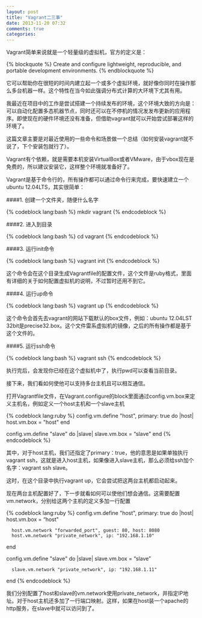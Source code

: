 ```yaml
---
layout: post
title: "Vagrant二三事"
date: 2013-11-20 07:32
comments: true
categories: 
---
```


Vagrant简单来说就是一个轻量级的虚拟机，官方的定义是：

{% blockquote %}
Create and configure lightweight, reproducible, and portable development environments.
{% endblockquote %}

它可以帮助你在很短的时间内建立起一个或多个虚拟环境，就好像你同时在操作那么多台机器一样。这个特性在当今如此强调分布式计算的大环境下尤其有用。

我最近在项目中的工作是尝试搭建一个持续发布的环境，这个环境大致的方向是：可以自动化配置多态机器节点，同时还可以在不停机的情况发发布更新的应用程序。即使现在的硬件环境还没有准备，但借助vagrant就可以开始尝试部署这样的环境了。

这篇文章主要是对最近使用的一些命令和场景做一个总结（如何安装vagrant就不说了，下个安装包就行了）。

Vagrant有个依赖，就是需要本机安装VirtualBox或者VMware，由于vbox现在是免费的，所以建议安装它，这样整个环境就准备好了。

Vagrant是基于命令行的，所有操作都可以通过命令行来完成，要快速建立一个ubuntu 12.04LTS，其实很简单：

####1. 创建一个文件夹，随便什么名字

{% codeblock lang:bash %}
mkdir vagrant
{% endcodeblock %}

####2. 进入到目录

{% codeblock lang:bash %}
cd vagrant
{% endcodeblock %}

####3. 运行init命令

{% codeblock lang:bash %}
vagrant init
{% endcodeblock %}

这个命令会在这个目录生成Vagrantfile的配置文件，这个文件是ruby格式，里面有详细的关于如何配置虚拟机的说明，不过暂时还用不到它。

####4. 运行up命令

{% codeblock lang:bash %}
vagrant up
{% endcodeblock %}

这个命令会首先去vagrant的网站下载默认的box文件，例如：ubuntu 12.04LST 32bit是precise32.box。这个文件雷系虚拟机的镜像，之后的所有操作都是基于这个文件的。

####5. 运行ssh命令

{% codeblock lang:bash %}
vagrant ssh
{% endcodeblock %}

执行完后，会发现你已经在这个虚拟机中了，执行pwd可以查看当前目录。


接下来，我们看如何使他可以支持多台主机且可以相互通信。

打开Vagrantfile文件，在Vagrant.configure的block里面通过config.vm.box来定义主机名，例如定义一个host主机和一个slave主机

{% codeblock lang:ruby %}
config.vm.define "host", primary: true do |host|
      host.vm.box = "host"
end 

config.vm.define "slave" do |slave|
      slave.vm.box = “slave"
end 
{% endcodeblock %}

其中，对于host主机，我们还指定了primary：true，他的意思是如果单独执行vagrant ssh，这就是进入host主机，如果像进入slave主机，那么必须给ssh加个名字：vagrant ssh slave。

这时，在这个目录中执行vagrant up，它会尝试把这两台主机都启动起来。

现在两台主机配置好了，下一步就看如何可以使他们想会通信。这需要配置vm.network，分别给这两个主机的定义多加一行配置

{% codeblock lang:ruby %}
config.vm.define "host", primary: true do |host|
      host.vm.box = “host"

      host.vm.network "forwarded_port", guest: 80, host: 8080
      host.vm.network "private_network", ip: "192.168.1.10" 
end

config.vm.define "slave" do |slave|
      slave.vm.box = “slave”

      slave.vm.network "private_network", ip: "192.168.1.11" 
end 
{% endcodeblock %}

我们分别配置了host和slave的vm.network使用private_network，并指定IP地址。对于host主机还多加了一行端口映射。这样，如果在host装一个apache的http服务，在slave中就可以访问到了。
